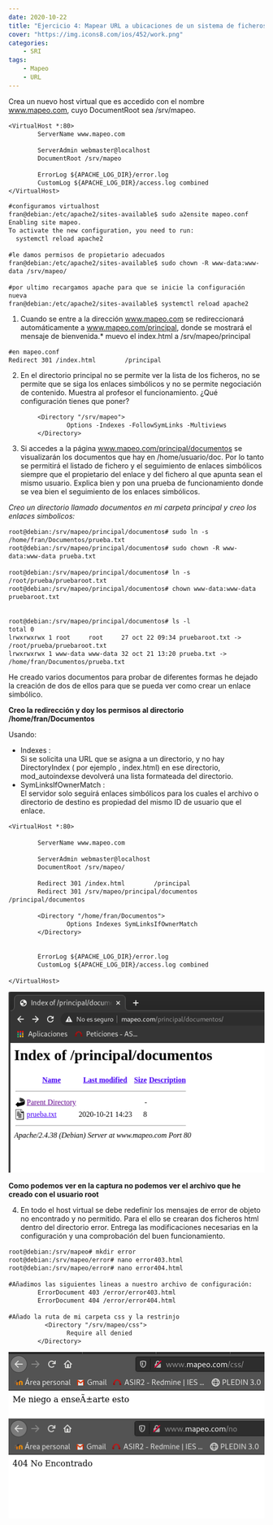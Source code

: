 ```yaml
---
date: 2020-10-22
title: "Ejercicio 4: Mapear URL a ubicaciones de un sistema de ficheros"
cover: "https://img.icons8.com/ios/452/work.png"
categories: 
    - SRI
tags:
    - Mapeo
    - URL
---
```



Crea un nuevo host virtual que es accedido con el nombre www.mapeo.com, cuyo DocumentRoot sea /srv/mapeo.
```shell
<VirtualHost *:80>
        ServerName www.mapeo.com

        ServerAdmin webmaster@localhost
        DocumentRoot /srv/mapeo

        ErrorLog ${APACHE_LOG_DIR}/error.log
        CustomLog ${APACHE_LOG_DIR}/access.log combined
</VirtualHost>
```
```shell
#configuramos virtualhost
fran@debian:/etc/apache2/sites-available$ sudo a2ensite mapeo.conf
Enabling site mapeo.
To activate the new configuration, you need to run:
  systemctl reload apache2

#le damos permisos de propietario adecuados
fran@debian:/etc/apache2/sites-available$ sudo chown -R www-data:www-data /srv/mapeo/

#por ultimo recargamos apache para que se inicie la configuración nueva
fran@debian:/etc/apache2/sites-available$ systemctl reload apache2
```

1. Cuando se entre a la dirección www.mapeo.com se redireccionará automáticamente a www.mapeo.com/principal, donde se mostrará el mensaje de bienvenida.*
muevo el index.html a /srv/mapeo/principal
```shell
#en mapeo.conf
Redirect 301 /index.html        /principal
```

2. En el directorio principal no se permite ver la lista de los ficheros, no se permite que se siga los enlaces simbólicos y no se permite negociación de contenido. Muestra al profesor el funcionamiento. ¿Qué configuración tienes que poner?
```shell
        <Directory "/srv/mapeo">
                Options -Indexes -FollowSymLinks -Multiviews
        </Directory>
```

3. Si accedes a la página www.mapeo.com/principal/documentos se visualizarán los documentos que hay en /home/usuario/doc. Por lo tanto se permitirá el listado de fichero y el seguimiento de enlaces simbólicos siempre que el propietario del enlace y del fichero al que apunta sean el mismo usuario. Explica bien y pon una prueba de funcionamiento donde se vea bien el seguimiento de los enlaces simbólicos.

*Creo un directorio llamado documentos en mi carpeta principal y creo los enlaces simbolicos:*
```shell
root@debian:/srv/mapeo/principal/documentos# sudo ln -s /home/fran/Documentos/prueba.txt 
root@debian:/srv/mapeo/principal/documentos# sudo chown -R www-data:www-data prueba.txt 

root@debian:/srv/mapeo/principal/documentos# ln -s /root/prueba/pruebaroot.txt 
root@debian:/srv/mapeo/principal/documentos# chown www-data:www-data pruebaroot.txt 


root@debian:/srv/mapeo/principal/documentos# ls -l
total 0
lrwxrwxrwx 1 root     root     27 oct 22 09:34 pruebaroot.txt -> /root/prueba/pruebaroot.txt
lrwxrwxrwx 1 www-data www-data 32 oct 21 13:20 prueba.txt -> /home/fran/Documentos/prueba.txt
```

He creado varios documentos para probar de diferentes formas he dejado la creación de dos de ellos para que se pueda ver como crear un enlace simbólico.

**Creo la redirección y doy los permisos al directorio /home/fran/Documentos**

Usando:
* Indexes :  
Si se solicita una URL que se asigna a un directorio, y no hay DirectoryIndex ( por ejemplo , index.html) en ese directorio, mod_autoindexse devolverá una lista formateada del directorio.
* SymLinksIfOwnerMatch :  
El servidor solo seguirá enlaces simbólicos para los cuales el archivo o directorio de destino es propiedad del mismo ID de usuario que el enlace.

```shell
<VirtualHost *:80>

        ServerName www.mapeo.com

        ServerAdmin webmaster@localhost
        DocumentRoot /srv/mapeo/

        Redirect 301 /index.html        /principal
        Redirect 301 /srv/mapeo/principal/documentos    /principal/documentos

        <Directory "/home/fran/Documentos">
                Options Indexes SymLinksIfOwnerMatch
        </Directory>


        ErrorLog ${APACHE_LOG_DIR}/error.log
        CustomLog ${APACHE_LOG_DIR}/access.log combined

</VirtualHost>
```

![PracticaImg](images/servicios/mapeoroot.png "Imagen de la practica")

**Como podemos ver en la captura no podemos ver el archivo que he creado con el usuario root**

4. En todo el host virtual se debe redefinir los mensajes de error de objeto no encontrado y no permitido. Para el ello se crearan dos ficheros html dentro del directorio error. Entrega las modificaciones necesarias en la configuración y una comprobación del buen funcionamiento.

```shell
root@debian:/srv/mapeo# mkdir error
root@debian:/srv/mapeo/error# nano error403.html
root@debian:/srv/mapeo/error# nano error404.html

#Añadimos las siguientes lineas a nuestro archivo de configuración:
        ErrorDocument 403 /error/error403.html
        ErrorDocument 404 /error/error404.html

#Añado la ruta de mi carpeta css y la restrinjo
          <Directory "/srv/mapeo/css">
                Require all denied
        </Directory>
```

![PracticaImg](images/servicios/mapeo403.png "Imagen de la practica")
![PracticaImg](images/servicios/mapeo404.png "Imagen de la practica")
